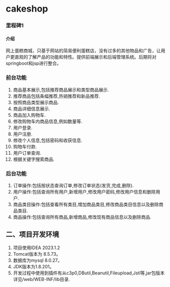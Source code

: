 # cakeshop
### 里程碑1
#### 介绍
网上蛋糕商城，只基于网站的简易便利蛋糕店，没有过多的其他物品和广告，让用户更直观的了解产品的功能和特性。提供前端展示和后端管理系统。后期将对springboot和jsp进行整合。

### 前台功能
1. 商品基本展示,包括推荐商品展示和类型商品展示.
2. 推荐商品包括条幅推荐,热销推荐和新品推荐.
3. 按照商品类型展示商品.
4. 商品详细信息展示.
5. 商品加入购物车.
6. 修改购物车内商品信息,例如数量等.
7. 用户登录.
8. 用户注册.
9. 修改个人信息,包括密码和收获信息.
10. 购物车付款.
11. 用户订单查询.
12. 根据关键字搜索商品.

### 后台功能
1. 订单操作:包括按状态查询订单,修改订单状态(发货,完成,删除).
2. 用户操作:包括查询所有用户,新增用户,修改用户密码,修改用户信息和删除用户.
3. 商品类目操作:包括查看所有类目,增加商品类目,修改商品类目信息以及删除商品类目.
4. 商品操作:包括查询所有商品,新增商品,修改现有商品信息以及删除商品.

## 二、项目开发环境
1. 项目使用IDEA 2023.1.2
2. Tomcat版本为 8.5.73。
3. 数据库为mysql 8.0.27。
4. JDK版本为1.8.201。
5. 开发过程中使用到插件有从c3p0,DButil,Beanutil,Fileupload,Jstl等,jar包版本详见/web/WEB-INF/lib目录.
